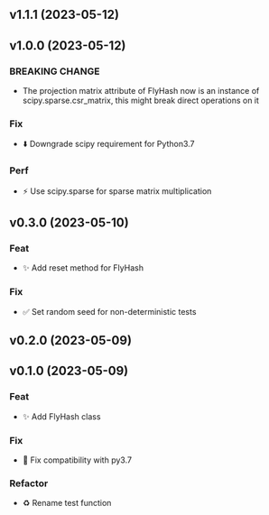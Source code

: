 ## v1.1.1 (2023-05-12)

## v1.0.0 (2023-05-12)

### BREAKING CHANGE

- The projection matrix attribute of FlyHash now is an instance of scipy.sparse.csr_matrix, this might break direct operations on it

### Fix

- :arrow_down: Downgrade scipy requirement for Python3.7

### Perf

- :zap: Use scipy.sparse for sparse matrix multiplication

## v0.3.0 (2023-05-10)

### Feat

- :sparkles: Add reset method for FlyHash

### Fix

- :white_check_mark: Set random seed for non-deterministic tests

## v0.2.0 (2023-05-09)

## v0.1.0 (2023-05-09)

### Feat

- :sparkles: Add FlyHash class

### Fix

- :bug: Fix compatibility with py3.7

### Refactor

- :recycle: Rename test function
